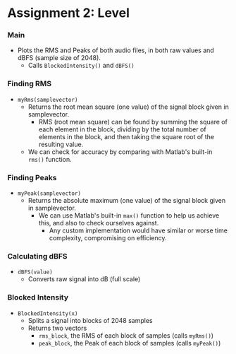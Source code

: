 Assignment 2: Level
======

### Main
- Plots the RMS and Peaks of both audio files, in both raw values and dBFS (sample size of 2048).
  - Calls `BlockedIntensity()` and `dBFS()`
  
### Finding RMS
- `myRms(samplevector)`
  - Returns the root mean square (one value) of the signal block given in samplevector.
    - RMS (root mean square) can be found by summing the square of each element in the block, dividing by the total number of elements in the block, and then taking the square root of the resulting value.
  - We can check for accuracy by comparing with Matlab's built-in `rms()` function.

### Finding Peaks
- `myPeak(samplevector)`
  - Returns the absolute maximum (one value) of the signal block given in samplevector.
    - We can use Matlab's built-in `max()` function to help us achieve this, and also to check ourselves against.
      - Any custom implementation would have similar or worse time complexity, compromising on efficiency.
      
### Calculating dBFS
- `dBFS(value)`
  - Converts raw signal into dB (full scale)

### Blocked Intensity
- `BlockedIntensity(x)`
  - Splits a signal into blocks of 2048 samples
  - Returns two vectors
    - `rms_block`, the RMS of each block of samples (calls `myRms()`)
    - `peak_block`, the Peak of each block of samples (calls `myPeak()`)
